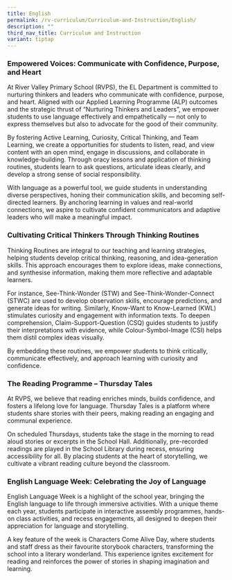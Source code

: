 ```yaml
---
title: English
permalink: /rv-curriculum/Curriculum-and-Instruction/English/
description: ""
third_nav_title: Curriculum and Instruction
variant: tiptap
---
```

<h3>Empowered Voices: Communicate with Confidence, Purpose, and Heart</h3>
<p>At River Valley Primary School (RVPS), the EL Department is committed
to nurturing thinkers and leaders who communicate with confidence, purpose,
and heart. Aligned with our Applied Learning Programme (ALP) outcomes and
the strategic thrust of “Nurturing Thinkers and Leaders”, we empower students
to use language effectively and empathetically — not only to express themselves
but also to advocate for the good of their community.</p>
<p>By fostering Active Learning, Curiosity, Critical Thinking, and Team Learning,
we create a opportunities for students to listen, read, and view content
with an open mind, engage in discussions, and collaborate in knowledge-building.
Through oracy lessons and application of thinking routines, students learn
to ask questions, articulate ideas clearly, and develop a strong sense
of social responsibility.</p>
<p>With language as a powerful tool, we guide students in understanding diverse
perspectives, honing their communication skills, and becoming self-directed
learners. By anchoring learning in values and real-world connections, we
aspire to cultivate confident communicators and adaptive leaders who will
make a meaningful impact.</p>
<p></p>
<h3>Cultivating Critical Thinkers Through Thinking Routines</h3>
<p>Thinking Routines are integral to our teaching and learning strategies,
helping students develop critical thinking, reasoning, and idea-generation
skills. This approach encourages them to explore ideas, make connections,
and synthesise information, making them more reflective and adaptable learners.</p>
<p>For instance, See-Think-Wonder (STW) and See-Think-Wonder-Connect (STWC)
are used to develop observation skills, encourage predictions, and generate
ideas for writing. Similarly, Know-Want to Know-Learned (KWL) stimulates
curiosity and engagement with information texts. To deepen comprehension,
Claim-Support-Question (CSQ) guides students to justify their interpretations
with evidence, while Colour-Symbol-Image (CSI) helps them distil complex
ideas visually.</p>
<p>By embedding these routines, we empower students to think critically,
communicate effectively, and approach learning with curiosity and confidence.</p>
<h3>The Reading Programme – Thursday Tales</h3>
<p>At RVPS, we believe that reading enriches minds, builds confidence, and
fosters a lifelong love for language. Thursday Tales is a platform where
students share stories with their peers, making reading an engaging and
communal experience.</p>
<p>On scheduled Thursdays, students take the stage in the morning to read
aloud stories or excerpts in the School Hall. Additionally, pre-recorded
readings are played in the School Library during recess, ensuring accessibility
for all. By placing students at the heart of storytelling, we cultivate
a vibrant reading culture beyond the classroom.</p>
<h3>English Language Week: Celebrating the Joy of Language</h3>
<p>English Language Week is a highlight of the school year, bringing the
English language to life through immersive activities. With a unique theme
each year, students participate in interactive assembly programmes, hands-on
class activities, and recess engagements, all designed to deepen their
appreciation for language and storytelling.</p>
<p>A key feature of the week is Characters Come Alive Day, where students
and staff dress as their favourite storybook characters, transforming the
school into a literary wonderland. This experience ignites excitement for
reading and reinforces the power of stories in shaping imagination and
learning.</p>